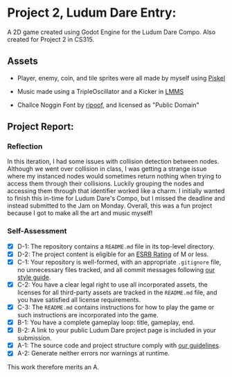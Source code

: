 # Project 2, Ludum Dare Entry:

A 2D game created using Godot Engine for the Ludum Dare Compo. Also created for Project 2 in CS315.

## Assets

- Player, enemy, coin, and tile sprites were all made by myself using [Piskel](https://www.piskelapp.com/)

- Music made using a TripleOscillator and a Kicker in [LMMS](https://lmms.io/)

- Chailce Noggin Font by [ripoof](https://www.fontspace.com/chailce-noggin-font-f83197), and licensed as "Public Domain"

## Project Report:

### Reflection

In this iteration, I had some issues with collision detection between nodes. Although we went over collision in class, I was getting a strange issue where my instanced nodes would sometimes return nothing when trying to access them through their collisions. Luckily grouping the nodes and accessing them through that identifier worked like a charm. I initially wanted to finish this in-time for Ludum Dare's Compo, but I missed the deadline and instead submitted to the Jam on Monday. Overall, this was a fun project because I got to make all the art and music myself!

### Self-Assessment

- [x] D-1: The repository contains a <code>README.md</code> file in its top-level directory.
- [x] D-2: The project content is eligible for an <a href="https://www.esrb.org/ratings-guide/">ESRB Rating</a> of M or less.
- [x] C-1: Your repository is well-formed, with an appropriate <code>.gitignore</code> file, no unnecessary files tracked, and all commit messages following <a href="https://cbea.ms/git-commit/">our style guide</a>.
- [x] C-2: You have a clear legal right to use all incorporated assets, the licenses for all third-party assets are tracked in the <code>README.md</code> file, and you have satisfied all license requirements.
- [x] C-3: The <code>README.md</code> contains instructions for how to play the game or such instructions are incorporated into the game.
- [x] B-1: You have a complete gameplay loop: title, gameplay, end.
- [x] B-2: A link to your public Ludum Dare project page is included in your submission.
- [x] A-1: The source code and project structure comply with <a href="https://www.gdquest.com/docs/guidelines/best-practices/godot-gdscript/">our guidelines</a>.
- [x] A-2: Generate neither errors nor warnings at runtime.

This work therefore merits an A.